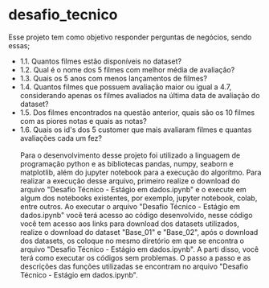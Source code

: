 # desafio_tecnico
Esse projeto tem como objetivo responder perguntas de negócios, sendo essas; 
* 1.1. Quantos filmes estão disponíveis no dataset? 
* 1.2. Qual é o nome dos 5 filmes com melhor média de avaliação? 
* 1.3. Quais os 5 anos com menos lançamentos de filmes? 
* 1.4. Quantos filmes que possuem avaliação maior ou igual a 4.7, considerando apenas os filmes avaliados na última data de avaliação do dataset? 
* 1.5. Dos filmes encontrados na questão anterior, quais são os 10 filmes com as piores notas e quais as notas? 
* 1.6. Quais os id's dos 5 customer que mais avaliaram filmes e quantas avaliações cada um fez? <br> <br> Para o desenvolvimento desse projeto foi utilizado a linguagem de programação python e as bibliotecas pandas, numpy, seaborn e matplotlib, além do jupyter notebook para a execução do algorítmo. Para realizar a execução desse arquivo, primeiro realize o download do arquivo "Desafio Técnico - Estágio em dados.ipynb" e o execute em algum dos notebooks existentes, por exemplo, jupyter notebook, colab, entre outros. Ao executar o arquivo "Desafio Técnico - Estágio em dados.ipynb" você terá acesso ao código desenvolvido, nesse código você tem acesso aos links para download dos datasets utilizados, realize o download do dataset "Base_01" e "Base_02", após o download dos datasets, os coloque no mesmo diretório em que se encontra o arquivo "Desafio Técnico - Estágio em dados.ipynb". A parti disso, você terá como executar os códigos sem problemas. O passo a passo e as descrições das funções utilizadas se encontram no arquivo "Desafio Técnico - Estágio em dados.ipynb".
